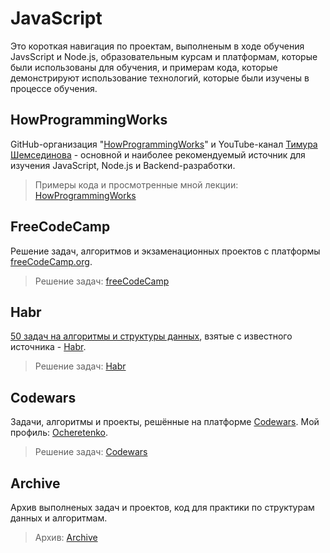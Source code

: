 # JavaScript
Это короткая навигация по проектам, выполненым в ходе обучения JavsScript и Node.js, образовательным курсам и платформам, которые были использованы для обучения, и примерам кода, которые демонстрируют использование технологий, которые были изучены в процессе обучения.

## HowProgrammingWorks

GitHub-организация "[HowProgrammingWorks](https://github.com/HowProgrammingWorks)" и YouTube-канал [Тимура Шемсединова](https://www.youtube.com/c/TimurShemsedinov) - основной и наиболее рекомендуемый источник для изучения JavaScript, Node.js и Backend-разработки. 

> Примеры кода и просмотренные мной лекции: [HowProgrammingWorks](./HowProgrammingWorks)

## FreeCodeCamp
Решение задач, алгоритмов и экзаменационных проектов с платформы [freeCodeCamp.org](https://www.freecodecamp.org/).

> Решение задач: [freeCodeCamp](./freeCodeCamp/)

## Habr

[50 задач на алгоритмы и структуры данных](https://habr.com/ru/company/timeweb/blog/579080/), взятые с известного источника - [Habr](https://habr.com/).

> Решение задач: [Habr](./Habr/)

## Codewars

Задачи, алгоритмы и проекты, решённые на платформе [Codewars](https://www.codewars.com/). Мой профиль: [Ocheretenko](https://www.codewars.com/users/Ocheretenko).

> Решение задач: [Codewars](./Codewars/)

## Archive

Архив выполненых задач и проектов, код для практики по структурам данных и алгоритмам. 

> Архив: [Archive](./Archive/)
